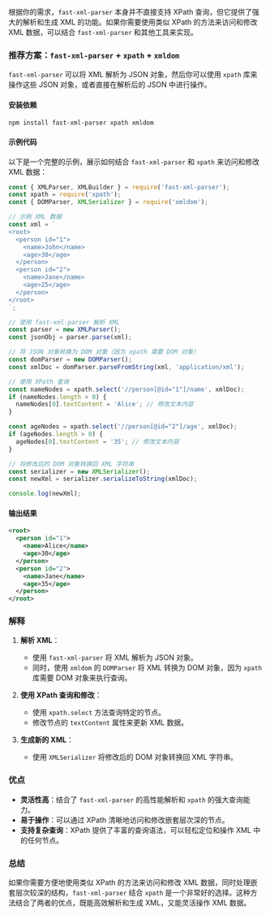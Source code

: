 根据你的需求，`fast-xml-parser` 本身并不直接支持 XPath 查询，但它提供了强大的解析和生成 XML 的功能。如果你需要使用类似 XPath 的方法来访问和修改 XML 数据，可以结合 `fast-xml-parser` 和其他工具来实现。

### **推荐方案：`fast-xml-parser` + `xpath` + `xmldom`**

`fast-xml-parser` 可以将 XML 解析为 JSON 对象，然后你可以使用 `xpath` 库来操作这些 JSON 对象，或者直接在解析后的 JSON 中进行操作。

#### **安装依赖**
```bash
npm install fast-xml-parser xpath xmldom
```

#### **示例代码**
以下是一个完整的示例，展示如何结合 `fast-xml-parser` 和 `xpath` 来访问和修改 XML 数据：

```javascript
const { XMLParser, XMLBuilder } = require('fast-xml-parser');
const xpath = require('xpath');
const { DOMParser, XMLSerializer } = require('xmldom');

// 示例 XML 数据
const xml = `
<root>
  <person id="1">
    <name>John</name>
    <age>30</age>
  </person>
  <person id="2">
    <name>Jane</name>
    <age>25</age>
  </person>
</root>
`;

// 使用 fast-xml-parser 解析 XML
const parser = new XMLParser();
const jsonObj = parser.parse(xml);

// 将 JSON 对象转换为 DOM 对象（因为 xpath 需要 DOM 对象）
const domParser = new DOMParser();
const xmlDoc = domParser.parseFromString(xml, 'application/xml');

// 使用 XPath 查询
const nameNodes = xpath.select('//person[@id="1"]/name', xmlDoc);
if (nameNodes.length > 0) {
  nameNodes[0].textContent = 'Alice'; // 修改文本内容
}

const ageNodes = xpath.select('//person[@id="2"]/age', xmlDoc);
if (ageNodes.length > 0) {
  ageNodes[0].textContent = '35'; // 修改文本内容
}

// 将修改后的 DOM 对象转换回 XML 字符串
const serializer = new XMLSerializer();
const newXml = serializer.serializeToString(xmlDoc);

console.log(newXml);
```

#### **输出结果**
```xml
<root>
  <person id="1">
    <name>Alice</name>
    <age>30</age>
  </person>
  <person id="2">
    <name>Jane</name>
    <age>35</age>
  </person>
</root>
```

### **解释**
1. **解析 XML**：
   - 使用 `fast-xml-parser` 将 XML 解析为 JSON 对象。
   - 同时，使用 `xmldom` 的 `DOMParser` 将 XML 转换为 DOM 对象，因为 `xpath` 库需要 DOM 对象来执行查询。

2. **使用 XPath 查询和修改**：
   - 使用 `xpath.select` 方法查询特定的节点。
   - 修改节点的 `textContent` 属性来更新 XML 数据。

3. **生成新的 XML**：
   - 使用 `XMLSerializer` 将修改后的 DOM 对象转换回 XML 字符串。

### **优点**
- **灵活性高**：结合了 `fast-xml-parser` 的高性能解析和 `xpath` 的强大查询能力。
- **易于操作**：可以通过 XPath 清晰地访问和修改嵌套层次深的节点。
- **支持复杂查询**：XPath 提供了丰富的查询语法，可以轻松定位和操作 XML 中的任何节点。

### **总结**
如果你需要方便地使用类似 XPath 的方法来访问和修改 XML 数据，同时处理嵌套层次较深的结构，`fast-xml-parser` 结合 `xpath` 是一个非常好的选择。这种方法结合了两者的优点，既能高效解析和生成 XML，又能灵活操作 XML 数据。



